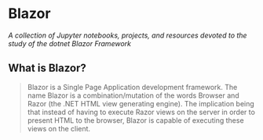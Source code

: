 # Blazor 
*A collection of Jupyter notebooks, projects, and resources devoted to the study of the dotnet Blazor Framework*
<br/>
## What is Blazor?
<blockquote>
Blazor is a Single Page Application development framework. The name Blazor is a combination/mutation of the words Browser and Razor (the .NET HTML view generating engine). The implication being that instead of having to execute Razor views on the server in order to present HTML to the browser, Blazor is capable of executing these views on the client.
</blockquote>
